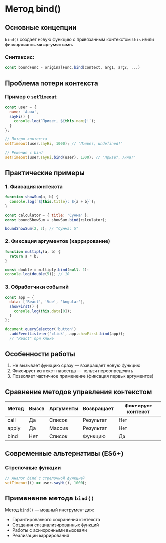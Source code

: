 # Метод bind()

## Основные концепции

`bind()` создает новую функцию с привязанным контекстом `this` и/или фиксированными аргументами.

### Синтаксис:

```javascript
const boundFunc = originalFunc.bind(context, arg1, arg2, ...)
```

## Проблема потери контекста

### Пример с `setTimeout`

```javascript
const user = {
  name: 'Анна',
  sayHi() {
    console.log(`Привет, ${this.name}!`);
  }
};

// Потеря контекста
setTimeout(user.sayHi, 1000); // "Привет, undefined!"

// Решение с bind
setTimeout(user.sayHi.bind(user), 1000); // "Привет, Анна!"
```

## Практические примеры

### 1. Фиксация контекста

```javascript
function showSum(a, b) {
  console.log(`${this.title}: ${a + b}`);
}

const calculator = { title: 'Сумма' };
const boundShowSum = showSum.bind(calculator);

boundShowSum(2, 3); // "Сумма: 5"
```

### 2. Фиксация аргументов (каррирование)

```javascript
function multiply(a, b) {
  return a * b;
}

const double = multiply.bind(null, 2);
console.log(double(5)); // 10
```

### 3. Обработчики событий

```javascript
const app = {
  data: ['React', 'Vue', 'Angular'],
  showFirst() {
    console.log(this.data[0]);
  }
};

document.querySelector('button')
  .addEventListener('click', app.showFirst.bind(app)); 
  // "React" при клике
```

## Особенности работы

1. Не вызывает функцию сразу — возвращает новую функцию
2. Фиксирует контекст навсегда — нельзя переопределить
3. Позволяет частичное применение (фиксация первых аргументов)

## Сравнение методов управления контекстом

| Метод | Вызов | Аргументы | Возвращает | Фиксирует контекст |
|-------|-------|-----------|------------|-------------------|
| call | Да | Список | Результат | Нет |
| apply | Да | Массив | Результат | Нет |
| bind | Нет | Список | Функцию | Да |

## Современные альтернативы (ES6+)

### Стрелочные функции

```javascript
// Аналог bind с стрелочной функцией
setTimeout(() => user.sayHi(), 1000);
```

## Применение метода `bind()`

Метод `bind()` — мощный инструмент для:
- Гарантированного сохранения контекста
- Создания специализированных функций
- Работы с асинхронными вызовами
- Реализации каррирования
